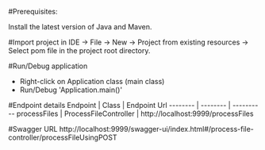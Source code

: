#Prerequisites:
    
Install the latest version of Java and Maven.

#Import project in IDE
-> File -> New -> Project from existing resources
-> Select pom file in the project root directory.

#Run/Debug application
- Right-click on Application class (main class)
- Run/Debug 'Application.main()'

#Endpoint details
Endpoint | Class | Endpoint Url
-------- | -------- | ----------
processFiles | ProcessFileController | http://localhost:9999/processFiles

#Swagger URL 
http://localhost:9999/swagger-ui/index.html#/process-file-controller/processFileUsingPOST



